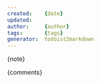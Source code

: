```yaml
---
created:    {date}
updated:    
author:     {author}
tags:       {tags}
generator:  todoist2markdown
---
```



{note}


{comments}
